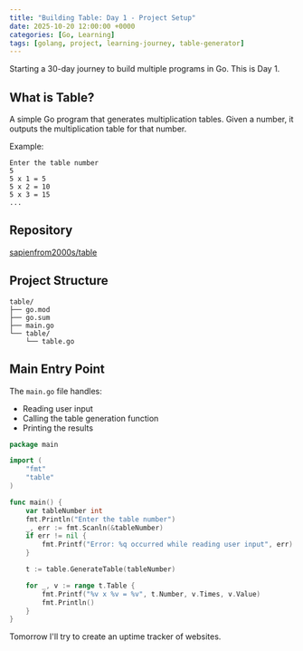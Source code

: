 ```yaml
---
title: "Building Table: Day 1 - Project Setup"
date: 2025-10-20 12:00:00 +0000
categories: [Go, Learning]
tags: [golang, project, learning-journey, table-generator]
---
```


Starting a 30-day journey to build multiple programs in Go. This is Day 1.

## What is Table?

A simple Go program that generates multiplication tables. Given a number, it outputs the multiplication table for that number.

Example:
```
Enter the table number
5
5 x 1 = 5
5 x 2 = 10
5 x 3 = 15
...
```

## Repository

[sapienfrom2000s/table](https://github.com/sapienfrom2000s/table)

## Project Structure

```
table/
├── go.mod
├── go.sum
├── main.go
└── table/
    └── table.go
```

## Main Entry Point

The `main.go` file handles:
- Reading user input
- Calling the table generation function
- Printing the results

```go
package main

import (
	"fmt"
	"table"
)

func main() {
	var tableNumber int
	fmt.Println("Enter the table number")
	_, err := fmt.Scanln(&tableNumber)
	if err != nil {
		fmt.Printf("Error: %q occurred while reading user input", err)
	}

	t := table.GenerateTable(tableNumber)

	for _, v := range t.Table {
		fmt.Printf("%v x %v = %v", t.Number, v.Times, v.Value)
		fmt.Println()
	}
}
```

Tomorrow I'll try to create an uptime tracker of websites.
